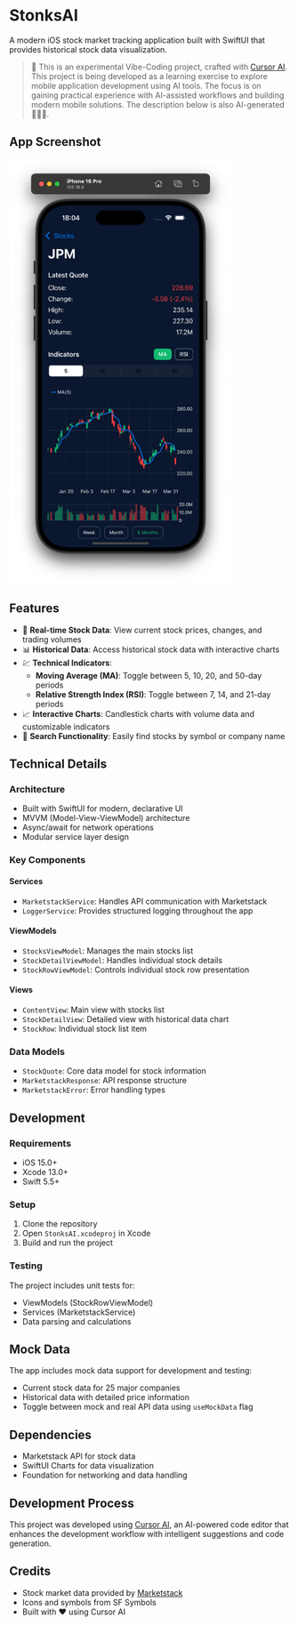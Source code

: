 # StonksAI

A modern iOS stock market tracking application built with SwiftUI that provides historical stock data visualization.

> 🎵 This is an experimental Vibe-Coding project, crafted with [Cursor AI](https://cursor.sh/). This project is being developed as a learning exercise to explore mobile application development using AI tools. The focus is on gaining practical experience with AI-assisted workflows and building modern mobile solutions.
> The description below is also AI-generated 🦾🦾🦾.

## App Screenshot

<img src="screenshot.png" alt="StonksAI App Screenshot" width="400">

## Features

- 💸 **Real-time Stock Data**: View current stock prices, changes, and trading volumes
- 📊 **Historical Data**: Access historical stock data with interactive charts
- 💹 **Technical Indicators**:
  - **Moving Average (MA)**: Toggle between 5, 10, 20, and 50-day periods
  - **Relative Strength Index (RSI)**: Toggle between 7, 14, and 21-day periods
- 📈 **Interactive Charts**: Candlestick charts with volume data and customizable indicators
- 📱 **Search Functionality**: Easily find stocks by symbol or company name

## Technical Details

### Architecture
- Built with SwiftUI for modern, declarative UI
- MVVM (Model-View-ViewModel) architecture
- Async/await for network operations
- Modular service layer design

### Key Components

#### Services
- `MarketstackService`: Handles API communication with Marketstack
- `LoggerService`: Provides structured logging throughout the app

#### ViewModels
- `StocksViewModel`: Manages the main stocks list
- `StockDetailViewModel`: Handles individual stock details
- `StockRowViewModel`: Controls individual stock row presentation

#### Views
- `ContentView`: Main view with stocks list
- `StockDetailView`: Detailed view with historical data chart
- `StockRow`: Individual stock list item

### Data Models
- `StockQuote`: Core data model for stock information
- `MarketstackResponse`: API response structure
- `MarketstackError`: Error handling types

## Development

### Requirements
- iOS 15.0+
- Xcode 13.0+
- Swift 5.5+

### Setup
1. Clone the repository
2. Open `StonksAI.xcodeproj` in Xcode
3. Build and run the project

### Testing
The project includes unit tests for:
- ViewModels (StockRowViewModel)
- Services (MarketstackService)
- Data parsing and calculations

## Mock Data
The app includes mock data support for development and testing:
- Current stock data for 25 major companies
- Historical data with detailed price information
- Toggle between mock and real API data using `useMockData` flag

## Dependencies
- Marketstack API for stock data
- SwiftUI Charts for data visualization
- Foundation for networking and data handling

## Development Process
This project was developed using [Cursor AI](https://cursor.sh/), an AI-powered code editor that enhances the development workflow with intelligent suggestions and code generation.

## Credits
- Stock market data provided by [Marketstack](https://marketstack.com/)
- Icons and symbols from SF Symbols
- Built with ❤️ using Cursor AI
